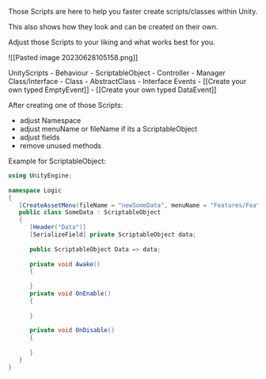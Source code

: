 
Those Scripts are here to help you faster create scripts/classes within Unity.

This also shows how they look and can be created on their own.

Adjust those Scripts to your liking and what works best for you.

![[Pasted image 20230628105158.png]]

UnityScripts
	- Behaviour
	- ScriptableObject
	- Controller
	- Manager
Class/Interface
	- Class
	- AbstractClass
	- Interface
Events
	- [[Create your own typed EmptyEvent]]
	- [[Create your own typed DataEvent]]


After creating one of those Scripts:
-  adjust Namespace
-  adjust menuName or fileName if its a ScriptableObject
-  adjust fields
-  remove unused methods

Example for ScriptableObject:

```csharp
using UnityEngine;  
  
namespace Logic  
{  
   [CreateAssetMenu(fileName = "newSomeData", menuName = "Features/FeatureA/SomeData")]  
   public class SomeData : ScriptableObject  
   {
      [Header("Data")]
      [SerializeField] private ScriptableObject data;
      
      public ScriptableObject Data => data;
      
      private void Awake()
      {     
      
      }  
      private void OnEnable()
      {
      
      }
      
      private void OnDisable()  
      {
      
      }  
   }
}
```